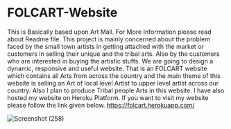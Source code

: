 # FOLCART-Website
This is Basically based upon Art Mall. For More Information please read about Readme file. 
This project is mainly concerned about the problem faced by the small town artists in getting attached with the market or customers in selling their unique and the tribal arts.
Also by the customers who are interested in buying the artistic stuffs. We are going to design a dynamic, responsive and useful website. 
That is an FOLCART website which contains all Arts from across the country and the main theme of this website is selling an Art of local level Artist to upper level artist across our country. Also I plan to produce Tribal people Arts in this website.
I have also hosted my website on Heroku Platform. If you want to visit my website please follow the link given below.
https://folcart.herokuapp.com/


![Screenshot (258)](https://user-images.githubusercontent.com/53000452/126602308-6d0dc428-63b1-40de-896f-1ec64ed91c60.png)

